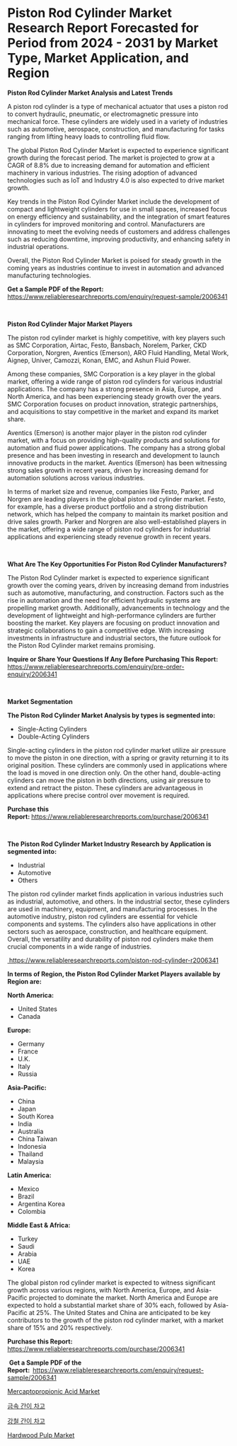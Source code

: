 <p><h1>Piston Rod Cylinder Market Research Report Forecasted for Period from 2024 -  2031 by Market Type, Market Application, and Region</h1></p><p><strong>Piston Rod Cylinder Market Analysis and Latest Trends</strong></p>
<p><p>A piston rod cylinder is a type of mechanical actuator that uses a piston rod to convert hydraulic, pneumatic, or electromagnetic pressure into mechanical force. These cylinders are widely used in a variety of industries such as automotive, aerospace, construction, and manufacturing for tasks ranging from lifting heavy loads to controlling fluid flow.</p><p>The global Piston Rod Cylinder Market is expected to experience significant growth during the forecast period. The market is projected to grow at a CAGR of 8.8% due to increasing demand for automation and efficient machinery in various industries. The rising adoption of advanced technologies such as IoT and Industry 4.0 is also expected to drive market growth.</p><p>Key trends in the Piston Rod Cylinder Market include the development of compact and lightweight cylinders for use in small spaces, increased focus on energy efficiency and sustainability, and the integration of smart features in cylinders for improved monitoring and control. Manufacturers are innovating to meet the evolving needs of customers and address challenges such as reducing downtime, improving productivity, and enhancing safety in industrial operations.</p><p>Overall, the Piston Rod Cylinder Market is poised for steady growth in the coming years as industries continue to invest in automation and advanced manufacturing technologies.</p></p>
<p><strong>Get a Sample PDF of the Report:&nbsp;</strong> <a href="https://www.reliableresearchreports.com/enquiry/request-sample/2006341">https://www.reliableresearchreports.com/enquiry/request-sample/2006341</a></p>
<p>&nbsp;</p>
<p><strong>Piston Rod Cylinder Major Market Players</strong></p>
<p><p>The piston rod cylinder market is highly competitive, with key players such as SMC Corporation, Airtac, Festo, Bansbach, Norelem, Parker, CKD Corporation, Norgren, Aventics (Emerson), ARO Fluid Handling, Metal Work, Aignep, Univer, Camozzi, Konan, EMC, and Ashun Fluid Power. </p><p>Among these companies, SMC Corporation is a key player in the global market, offering a wide range of piston rod cylinders for various industrial applications. The company has a strong presence in Asia, Europe, and North America, and has been experiencing steady growth over the years. SMC Corporation focuses on product innovation, strategic partnerships, and acquisitions to stay competitive in the market and expand its market share.</p><p>Aventics (Emerson) is another major player in the piston rod cylinder market, with a focus on providing high-quality products and solutions for automation and fluid power applications. The company has a strong global presence and has been investing in research and development to launch innovative products in the market. Aventics (Emerson) has been witnessing strong sales growth in recent years, driven by increasing demand for automation solutions across various industries.</p><p>In terms of market size and revenue, companies like Festo, Parker, and Norgren are leading players in the global piston rod cylinder market. Festo, for example, has a diverse product portfolio and a strong distribution network, which has helped the company to maintain its market position and drive sales growth. Parker and Norgren are also well-established players in the market, offering a wide range of piston rod cylinders for industrial applications and experiencing steady revenue growth in recent years.</p></p>
<p>&nbsp;</p>
<p><strong>What Are The Key Opportunities For Piston Rod Cylinder Manufacturers?</strong></p>
<p><p>The Piston Rod Cylinder market is expected to experience significant growth over the coming years, driven by increasing demand from industries such as automotive, manufacturing, and construction. Factors such as the rise in automation and the need for efficient hydraulic systems are propelling market growth. Additionally, advancements in technology and the development of lightweight and high-performance cylinders are further boosting the market. Key players are focusing on product innovation and strategic collaborations to gain a competitive edge. With increasing investments in infrastructure and industrial sectors, the future outlook for the Piston Rod Cylinder market remains promising.</p></p>
<p><strong>Inquire or Share Your Questions If Any Before Purchasing This Report:</strong> <a href="https://www.reliableresearchreports.com/enquiry/pre-order-enquiry/2006341">https://www.reliableresearchreports.com/enquiry/pre-order-enquiry/2006341</a></p>
<p>&nbsp;</p>
<p><strong>Market Segmentation</strong></p>
<p><strong>The Piston Rod Cylinder Market Analysis by types is segmented into:</strong></p>
<p><ul><li>Single-Acting Cylinders</li><li>Double-Acting Cylinders</li></ul></p>
<p><p>Single-acting cylinders in the piston rod cylinder market utilize air pressure to move the piston in one direction, with a spring or gravity returning it to its original position. These cylinders are commonly used in applications where the load is moved in one direction only. On the other hand, double-acting cylinders can move the piston in both directions, using air pressure to extend and retract the piston. These cylinders are advantageous in applications where precise control over movement is required.</p></p>
<p><strong>Purchase this Report:&nbsp;</strong><a href="https://www.reliableresearchreports.com/purchase/2006341">https://www.reliableresearchreports.com/purchase/2006341</a></p>
<p>&nbsp;</p>
<p><strong>The Piston Rod Cylinder Market Industry Research by Application is segmented into:</strong></p>
<p><ul><li>Industrial</li><li>Automotive</li><li>Others</li></ul></p>
<p><p>The piston rod cylinder market finds application in various industries such as industrial, automotive, and others. In the industrial sector, these cylinders are used in machinery, equipment, and manufacturing processes. In the automotive industry, piston rod cylinders are essential for vehicle components and systems. The cylinders also have applications in other sectors such as aerospace, construction, and healthcare equipment. Overall, the versatility and durability of piston rod cylinders make them crucial components in a wide range of industries.</p></p>
<p><a href="https://www.reliableresearchreports.com/piston-rod-cylinder-r2006341">&nbsp;https://www.reliableresearchreports.com/piston-rod-cylinder-r2006341</a></p>
<p><strong>In terms of Region, the Piston Rod Cylinder Market Players available by Region are:</strong></p>
<p>
    <p> <strong> North America: </strong>
        <ul>
            <li>United States</li>
            <li>Canada</li>
        </ul>
        </p> 
    <p> <strong> Europe: </strong>
        <ul>
            <li>Germany</li>
            <li>France</li>
            <li>U.K.</li>
            <li>Italy</li>
            <li>Russia</li>
        </ul>
        </p> 
    <p> <strong> Asia-Pacific: </strong>
        <ul>
            <li>China</li>
            <li>Japan</li>
            <li>South Korea</li>
            <li>India</li>
            <li>Australia</li>
            <li>China Taiwan</li>
            <li>Indonesia</li>
            <li>Thailand</li>
            <li>Malaysia</li>
        </ul>
        </p> 
    <p> <strong> Latin America: </strong>
        <ul>
            <li>Mexico</li>
            <li>Brazil</li>
            <li>Argentina Korea</li>
            <li>Colombia</li>
        </ul>
        </p> 
    <p> <strong> Middle East & Africa: </strong>
        <ul>
            <li>Turkey</li>
            <li>Saudi</li>
            <li>Arabia</li>
            <li>UAE</li>
            <li>Korea</li>
        </ul>
    </p>
    </p>
<p><p>The global piston rod cylinder market is expected to witness significant growth across various regions, with North America, Europe, and Asia-Pacific projected to dominate the market. North America and Europe are expected to hold a substantial market share of 30% each, followed by Asia-Pacific at 25%. The United States and China are anticipated to be key contributors to the growth of the piston rod cylinder market, with a market share of 15% and 20% respectively.</p></p>
<p><strong>Purchase this Report: </strong><a href="https://www.reliableresearchreports.com/purchase/2006341">https://www.reliableresearchreports.com/purchase/2006341</a></p>
<p>&nbsp;<strong>Get a Sample PDF of the Report:&nbsp;&nbsp;</strong><a href="https://www.reliableresearchreports.com/enquiry/request-sample/2006341">https://www.reliableresearchreports.com/enquiry/request-sample/2006341</a></p>
<p><strong></strong></p>
<p><p><a href="https://issuu.com/reportprime-2/docs/mercaptopropionic-acid-market-size-2030.pptx">Mercaptopropionic Acid Market</a></p><p><a href="https://github.com/PhilToryphy7876567/Market-Research-Report-List-1/blob/main/875731731532.md">금속 간이 차고</a></p><p><a href="https://github.com/hzumrdvas204296/Market-Research-Report-List-1/blob/main/674587431531.md">강철 간이 차고</a></p><p><a href="https://issuu.com/reportprime-2/docs/hardwood-pulp-market-size-2030.pptx">Hardwood Pulp Market</a></p></p>